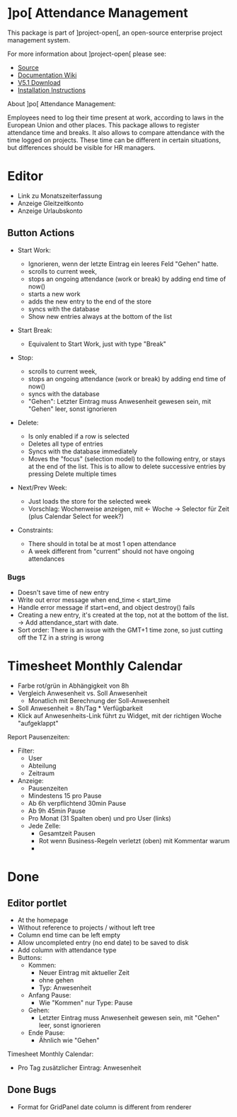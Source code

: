 # ]po[ Attendance Management
This package is part of ]project-open[, an open-source enterprise project management system.

For more information about ]project-open[ please see:
* [Source](https://www.github.com/project-open/intranet-attendance-management)
* [Documentation Wiki](https://www.project-open.com/en/)
* [V5.1 Download](https://sourceforge.net/projects/project-open/files/project-open/V5.1/)
* [Installation Instructions](https://www.project-open.com/en/list-installers)

About ]po[ Attendance Management:

Employees need to log their time present at work,
according to laws in the European Union and other places.
This package allows to register attendance time and breaks.
It also allows to compare attendance with the time logged
on projects. These time can be different in certain
situations, but differences should be visible for HR
managers.


Editor
======
- Link zu Monatszeiterfassung
- Anzeige Gleitzeitkonto
- Anzeige Urlaubskonto


## Button Actions

- Start Work:
	- Ignorieren, wenn der letzte Eintrag ein leeres Feld "Gehen" hatte.
	- scrolls to current week, 
	- stops an ongoing attendance (work or break)
	  by adding end time of now()
	- starts a new work
	- adds the new entry to the end of the store
	- syncs with the database
	- Show new entries always at the bottom of the list

- Start Break:
  	- Equivalent to Start Work, just with type "Break"

- Stop:
	- scrolls to current week, 
	- stops an ongoing attendance (work or break)
	  by adding end time of now()
	- syncs with the database
	- "Gehen": Letzter Eintrag muss Anwesenheit gewesen sein,
	  mit "Gehen" leer, sonst ignorieren

- Delete:
	- Is only enabled if a row is selected
	- Deletes all type of entries
	- Syncs with the database immediately
	- Moves the "focus" (selection model) to the following
	  entry, or stays at the end of the list.
	  This is to allow to delete successive
	  entries by pressing Delete multiple times

- Next/Prev Week:
	- Just loads the store for the selected week
	- Vorschlag: Wochenweise anzeigen, mit
	  <- Woche -> Selector für Zeit (plus Calendar
	  Select for week?)



- Constraints:
	- There should in total be at most 1 open attendance
	- A week different from "current" should not have
	  ongoing attendances

### Bugs

- Doesn't save time of new entry
- Write out error message when end_time < start_time
- Handle error message if start=end, and object
  destroy() fails
- Creating a new entry, it's created at the top, not at
  the bottom of the list. -> Add attendance_start with date.
- Sort order:
  There is an issue with the GMT+1 time zone,
  so just cutting off the TZ in a string is wrong




Timesheet Monthly Calendar
==========================
- Farbe rot/grün in Abhängigkeit von 8h 
- Vergleich Anwesenheit vs. Soll Anwesenheit
	- Monatlich mit Berechnung der Soll-Anwesenheit
- Soll Anwesenheit = 8h/Tag * Verfügbarkeit
- Klick auf Anwesenheits-Link führt zu Widget, 
  mit der richtigen Woche "aufgeklappt"


Report Pausenzeiten:
- Filter:
	- User
	- Abteilung
	- Zeitraum
- Anzeige:
	- Pausenzeiten
	- Mindestens 15 pro Pause
	- Ab 6h verpflichtend 30min Pause
	- Ab 9h 45min Pause
	- Pro Monat (31 Spalten oben) und pro User (links)
	- Jede Zelle:
		- Gesamtzeit Pausen
		- Rot wenn Business-Regeln verletzt (oben)
		  mit Kommentar warum
		- 



Done
====


## Editor portlet
- At the homepage
- Without reference to projects / without left tree
- Column end time can be left empty
- Allow uncompleted entry (no end date) to be saved to disk
- Add column with attendance type
- Buttons:
	- Kommen:
		- Neuer Eintrag mit aktueller Zeit
		- ohne gehen
		- Typ: Anwesenheit
	- Anfang Pause:
		- Wie "Kommen" nur Type: Pause
	- Gehen:
		- Letzter Eintrag muss Anwesenheit gewesen sein, mit "Gehen" leer,
		  sonst ignorieren
	- Ende Pause:
		- Ähnlich wie "Gehen"


Timesheet Monthly Calendar:
- Pro Tag zusätzlicher Eintrag: Anwesenheit


## Done Bugs
- Format for GridPanel date column is different from renderer




